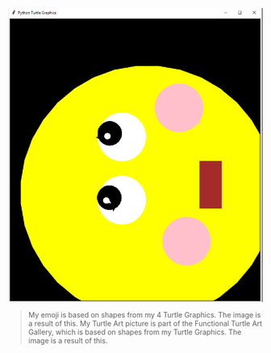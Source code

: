 ![Emoji.PNG](/Emoji.PNG)

> My emoji is based on shapes from my 4 Turtle Graphics.
> The image is a result of this.
> My Turtle Art picture is part of the Functional Turtle Art Gallery,
> which is based on shapes from my Turtle Graphics. The image is a result of this.